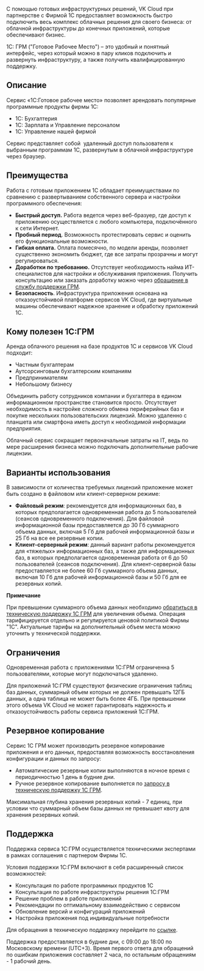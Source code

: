 С помощью готовых инфраструктурных решений, VK Cloud при партнерстве с Фирмой 1С предоставляет возможность быстро подключить весь комплекс облачных решения для своего бизнеса: от облачной инфраструктуры до конечных приложений, которые обеспечивают бизнес.

1С: ГРМ ("Готовое Рабочее Место") – это удобный и понятный интерфейс, через который можно в пару кликов подключить и развернуть инфраструктуру, а также получить квалифицированную поддержку.

## Описание

Сервис «1С:Готовое рабочее место» позволяет арендовать популярные программные продукты фирмы 1С:

- 1С: Бухгалтерия
- 1С: Зарплата и Управление персоналом
- 1С: Управление нашей фирмой

Сервис представляет собой  удаленный доступ пользователя к выбранным программам 1С, развернутым в облачной инфраструктуре через браузер.

## Преимущества

Работа с готовым приложением 1С обладает преимуществами по сравнению с развертыванием собственного сервера и настройки программного обеспечения:

- **Быстрый доступ.** Работа ведется через веб-бразуер, где доступ к приложению осуществляется с любого компьютера, подключённого к сети Интернет.
- **Пробный период**. Возможность протестировать сервис и оценить его функциональные возможности.
- **Гибкая оплата.** Оплата помесячно, по модели аренды, позволяет существенно экономить бюджет, где все затраты прозрачны и могут регулироваться.
- **Доработки по требованию.** Отсутствует необходимость найма ИТ-специалистов для настройки и обслуживания приложения. Получить консультацию или заказать доработку можно через [обращение в службу поддержки ГРМ](mailto:support.1c.grm@mcs.mail.ru).
- **Безопасность**. Инфраструктура приложения основана на отказоустойчивой платформе сервисов VK Cloud, где виртуальные машины обеспечивают надежное хранение и обработку приложений 1С.

## Кому полезен 1С:ГРМ

Аренда облачного решения на базе продуктов 1С и сервисов VK Cloud подходит:

- Частным бухгалтерам
- Аутсорсинговым бухгалтерским компаниям
- Предпринимателям
- Небольшому бизнесу

Объединить работу сотрудников компании и бухгалтера в едином информационном пространстве становится просто. Отсутствует необходимость в настройке сложного обмена периферийных баз и покупке нескольких пользовательских лицензий. Можно удаленно с планшета или смартфона иметь доступ к необходимой информации предприятия.

Облачный сервис сокращает первоначальные затраты на IT, ведь по мере расширения бизнеса можно подключать дополнительные рабочие лицензии.

## Варианты использования

В зависимости от количества требуемых лицензий приложение может быть создано в файловом или клиент-серверном режиме:

- **Файловый режим**: рекомендуется для информационных баз, в которых предполагается одновременная работа до 5 пользователей (сеансов одновременного подключения). Для файловой информационной базы предоставляется до 30 Гб суммарного объема данных, включая 5 Гб для рабочей информационной базы и 25 Гб на все ее резервные копии.
- **Клиент-серверный режим**: данный вариант работы рекомендуется для «тяжелых» информационных баз, а также для информационных баз, в которых предполагается одновременная работа от 6 до 50 пользователей (сеансов подключения). Для клиент-серверной базы предоставляется не более 60 Гб суммарного объема данных, включая 10 Гб для рабочей информационной базы и 50 Гб для ее резервных копий.

**Примечание**

При превышении суммарного объема данных необходимо [обратиться в техническую поддержку 1С ГРМ](mailto:support.1c.grm@mcs.mail.ru) для увеличения объема. Операция тарифицируется отдельно и регулируется ценовой политикой Фирмы "1С". Актуальные тарифы на дополнительный объем места можно уточнить у технической поддержки.

## Ограничения

Одновременная работа с приложениями 1С:ГРМ ограниченна 5 пользователями, которые могут подключаться удаленно.

Для приложений 1С:ГРМ существуют физические ограничения таблиц баз данных, суммарный объем которых не должен превышать 12ГБ данных, а одна таблица не может быть более 4ГБ. При превышении этого объема VK Cloud не может гарантировать надежность и отказоустойчивость работы сервиса приложений 1С:ГРМ.

## Резервное копирование

Сервис 1С ГРМ может производить резервное копирование приложения и его данных, предоставляя возможность восстановления конфигурации и данных по запросу:

- Автоматические резервные копии выполняются в ночное время с периодичностью 1 день в будние дни.
- Ручное резервное копирование выполняется по [запросу в техническую поддержку 1С ГРМ](mailto:support.1c.grm@mcs.mail.ru).

Максимальная глубина хранения резервных копий - 7 единиц, при условии что суммарный объем базы данных не превышает квоту для хранения резервных копий.

## Поддержка

Поддержка сервиса 1С:ГРМ осуществляется техническими экспертами в рамках соглашения с партнером Фирмы 1С.

Условия поддержки 1С:ГРМ включают в себя расширенный список возможностей:

- Консультация по работе программных продуктов 1С
- Консультация по работе инфраструктуры решения 1С:ГРМ
- Решение проблем в работе приложений
- Рекомендации по оптимальному взаимодействию с сервисом
- Обновление версий и конфигураций приложений
- Настройка приложения под индивидуальные потребности

Для обращения в техническую поддержку перейдите по [ссылке](https://mcs.mail.ru/docs/ru/contacts).

Поддержка предоставляется в будние дни, с 09:00 до 18:00 по Московскому времени (UTC+3). Время первого ответа для обращений по ошибкам приложения составляет 2 часа, по остальным обращениям - 1 рабочий день.
